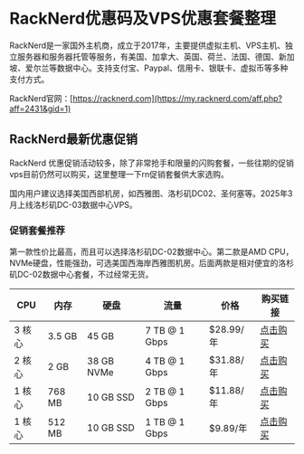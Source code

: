 # RackNerd优惠码及VPS优惠套餐整理

RackNerd是一家国外主机商，成立于2017年，主要提供虚拟主机、VPS主机、独立服务器和服务器托管等服务，有美国、加拿大、英国、荷兰、法国、德国、新加坡、爱尔兰等数据中心。支持支付宝、Paypal、信用卡、银联卡、虚拟币等多种支付方式。

RackNerd官网：[https://racknerd.com](https://my.racknerd.com/aff.php?aff=2431&gid=1)

## RackNerd最新优惠促销

RackNerd 优惠促销活动较多，除了非常抢手和限量的闪购套餐，一些往期的促销vps目前仍然可以购买，这里整理一下rn促销套餐供大家选购。

国内用户建议选择美国西部机房，如西雅图、洛杉矶DC02、圣何塞等。2025年3月上线洛杉矶DC-03数据中心VPS。

### 促销套餐推荐

第一款性价比最高，而且可以选择洛杉矶DC-02数据中心。第二款是AMD CPU，NVMe硬盘，性能强劲，可选美国西海岸西雅图机房。后面两款是相对便宜的洛杉矶DC-02数据中心套餐，不过经常无货。

<table>
	<thead>
		<tr>
			<th>CPU</th>
			<th>内存</th>
			<th>硬盘</th>
			<th>流量</th>
			<th>价格</th>
			<th>购买链接</th>
		</tr>
	</thead>
	<tbody>
		<tr>
			<td>3 核心</td>
			<td>3.5 GB</td>
			<td>45 GB</td>
			<td>7 TB @ 1 Gbps</td>
			<td>$28.99/年</td>
			<td>
				<a href="https://my.racknerd.com/aff.php?aff=2431&pid=136" target="_blank" rel="noreferrer noopener nofollow">点击购买</a>
			</td>
		</tr>
		<tr>
			<td>2 核心</td>
			<td>2 GB</td>
			<td>38 GB NVMe</td>
			<td>4 TB @ 1 Gbps</td>
			<td>$31.88/年</td>
			<td>
				<a href="https://my.racknerd.com/aff.php?aff=2431&pid=524" target="_blank" rel="noreferrer noopener nofollow">点击购买</a>
			</td>
		</tr>
		<tr>
			<td>1 核心</td>
			<td>768 MB</td>
			<td>10 GB SSD</td>
			<td>2 TB @ 1 Gbps</td>
			<td>$11.88/年</td>
			<td>
				<a href="https://my.racknerd.com/aff.php?aff=2431&pid=679" target="_blank" rel="noreferrer noopener nofollow">点击购买</a>
			</td>
		</tr>
		<tr>
			<td>1 核心</td>
			<td>512 MB</td>
			<td>10 GB SSD</td>
			<td>1 TB @ 1 Gbps</td>
			<td>$9.89/年</td>
			<td>
				<a href="https://my.racknerd.com/aff.php?aff=2431&pid=620" target="_blank" rel="noreferrer noopener nofollow">点击购买</a>
			</td>
		</tr>
	</tbody>
</table>
